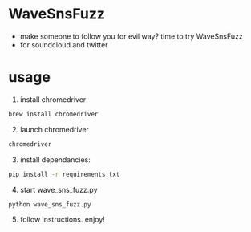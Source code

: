 # WaveSnsFuzz 

- make someone to follow you for evil way? time to try WaveSnsFuzz
- for soundcloud and twitter

# usage
1. install chromedriver

``` sh
brew install chromedriver
```

2. launch chromedriver

``` sh
chromedriver
```

3. install dependancies:
``` sh
pip install -r requirements.txt
```

4. start wave_sns_fuzz.py

``` sh
python wave_sns_fuzz.py
```

5. follow instructions. enjoy!
